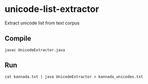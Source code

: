 # unicode-list-extractor
Extract unicode list from text corpus

## Compile

```
javac UnicodeExtractor.java
```

## Run

```
cat kannada.txt | java UnicodeExtractor > kannada_unicodes.txt
```

